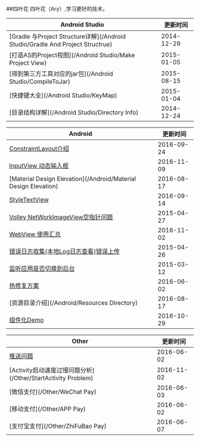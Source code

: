 ##四叶花
四叶花（Ary）,学习更好的技术。

Android Studio|更新时间
---|---
[Gradle 与Project Structure详解](/Android Studio/Gradle And Project Structrue)|2014-12-29
[打造AS的Project视图](/Android Studio/Make Project View)|2015-01-05
[得到第三方工具对应的jar包](/Android Studio/CompileToJar)|2015-08-15
[快捷键大全](/Android Studio/KeyMap)|2015-01-04
[目录结构详解](/Android Studio/Directory Info)|2014-12-24


Android |更新时间
---|---
[ConstraintLayout介绍](/Android/ConstraintLayout)|2016-09-24
[InputView 动态输入框](https://github.com/siyehua/InputView)|2016-11-09
[Material Design Elevation](/Android/Material Design Elevation)|2016-08-17
[StyleTextView](https://github.com/siyehua/StyleTextView)|2016-09-14
[Volley NetWorkImageView空指针问题](/Android/NetWorkImageView_Pointer)|2015-04-27
[WebView 使用汇总](/Android/WebViewNotice)|2016-11-02
[错误日志收集(本地Log日志查看)错误上传](/Android/ErrorHelper)|2015-04-26
[监听应用是否切换到后台](/Android/AppIsBackground)|2015-03-12
[热修复方案](/Android/HotFix)|2016-06-02
[资源目录介绍](/Android/Resources Directory)|2016-08-17
[组件化Demo](https://github.com/siyehua/MyApplication)|2016-10-29

Other|更新时间
---|---
[推送问题](/Other/PushProblem)|2016-06-02
[Activity启动速度过慢问题分析](/Other/StartActivity Problem)|2016-11-02
[微信支付](/Other/WeChat Pay)|2016-06-03
[移动支付](/Other/APP Pay)|2016-06-02
[支付宝支付](/Other/ZhiFuBao Pay)|2016-06-07
